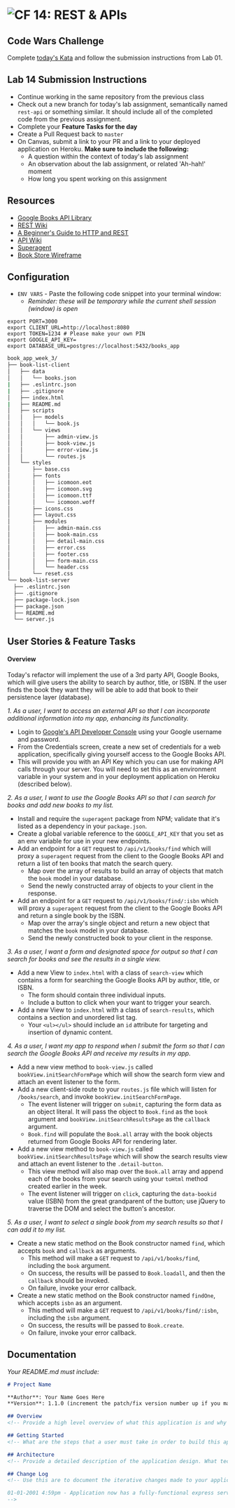 ![CF](https://camo.githubusercontent.com/70edab54bba80edb7493cad3135e9606781cbb6b/687474703a2f2f692e696d6775722e636f6d2f377635415363382e706e67) 14: REST & APIs
===
## Code Wars Challenge

Complete [today's Kata](https://www.codewars.com/kata/indexed-capitalization) and follow the submission instructions from Lab 01.

## Lab 14 Submission Instructions

- Continue working in the same repository from the previous class
- Check out a new branch for today's lab assignment, semantically named `rest-api` or something similar. It should include all of the completed code from the previous assignment.
- Complete your **Feature Tasks for the day**
- Create a Pull Request back to `master`
- On Canvas, submit a link to your PR and a link to your deployed application on Heroku. **Make sure to include the following:**
  - A question within the context of today's lab assignment
  - An observation about the lab assignment, or related 'Ah-hah!' moment
  - How long you spent working on this assignment

## Resources

- [Google Books API Library](https://console.developers.google.com/apis/library)
- [REST Wiki](https://en.wikipedia.org/wiki/Representational_state_transfer)
- [A Beginner's Guide to HTTP and REST](https://code.tutsplus.com/tutorials/a-beginners-guide-to-http-and-rest--net-16340)
- [API Wiki](https://en.wikipedia.org/wiki/Application_programming_interface)
- [Superagent](https://visionmedia.github.io/superagent/)
- [Book Store Wireframe](./wireframes)

## Configuration

- `ENV VARS` - Paste the following code snippet into your terminal window:
  * _Reminder: these will be temporary while the current shell session (window) is open_

```
export PORT=3000
export CLIENT_URL=http://localhost:8080
export TOKEN=1234 # Please make your own PIN
export GOOGLE_API_KEY=
export DATABASE_URL=postgres://localhost:5432/books_app

```

```sh
book_app_week_3/
├── book-list-client
│   ├── data
│   │   └── books.json
|   ├── .eslintrc.json
|   ├── .gitignore
│   ├── index.html
|   ├── README.md
│   ├── scripts
│   │   ├── models
│   │   │   └── book.js
│   │   └── views
│   │       ├── admin-view.js
│   │       ├── book-view.js
│   │       ├── error-view.js
│   │       └── routes.js
│   └── styles
│       ├── base.css
│       ├── fonts
│       │   ├── icomoon.eot
│       │   ├── icomoon.svg
│       │   ├── icomoon.ttf
│       │   └── icomoon.woff
│       ├── icons.css
│       ├── layout.css
│       ├── modules
│       │   ├── admin-main.css
│       │   ├── book-main.css
│       │   ├── detail-main.css
│       │   ├── error.css
│       │   ├── footer.css
│       │   ├── form-main.css
│       │   └── header.css
│       └── reset.css
└── book-list-server
  ├── .eslintrc.json
  ├── .gitignore
  ├── package-lock.json
  ├── package.json
  ├── README.md
  └── server.js
```

## User Stories & Feature Tasks

#### Overview

Today's refactor will implement the use of a 3rd party API, Google Books, which will give users the ability to search by author, title, or ISBN. If the user finds the book they want they will be able to add that book to their persistence layer (database).

*1. As a user, I want to access an external API so that I can incorporate additional information into my app, enhancing its functionality.*

- Login to [Google's API Developer Console](https://console.developers.google.com/) using your Google username and password.
- From the Credentials screen, create a new set of credentials for a web application, specifically giving yourself access to the Google Books API.
- This will provide you with an API Key which you can use for making API calls through your server. You will need to set this as an environment variable in your system and in your deployment application on Heroku (described below).

*2. As a user, I want to use the Google Books API so that I can search for books and add new books to my list.*

- Install and require the `superagent` package from NPM; validate that it's listed as a dependency in your `package.json`.
- Create a global variable reference to the `GOOGLE_API_KEY` that you set as an env variable for use in your new endpoints.
- Add an endpoint for a `GET` request to `/api/v1/books/find` which will proxy a `superagent` request from the client to the Google Books API and return a list of ten books that match the search query.
  - Map over the array of results to build an array of objects that match the `book` model in your database.
  - Send the newly constructed array of objects to your client in the response.
- Add an endpoint for a `GET` request to `/api/v1/books/find/:isbn` which will proxy a `superagent` request from the client to the Google Books API and return a single book by the ISBN.
  - Map over the array's single object and return a new object that matches the `book` model in your database.
  - Send the newly constructed book to your client in the response.

*3. As a user, I want a form and designated space for output so that I can search for books and see the results in a single view.*

- Add a new View to `index.html` with a class of `search-view` which contains a form for searching the Google Books API by author, title, or ISBN.
  - The form should contain three individual inputs.
  - Include a button to click when your want to trigger your search.
- Add a new View to `index.html` with a class of `search-results`, which contains a section and unordered list tag.
  - Your `<ul></ul>` should include an `id` attribute for targeting and insertion of dynamic content.

*4. As a user, I want my app to respond when I submit the form so that I can search the Google Books API and receive my results in my app.*

- Add a new view method to `book-view.js` called `bookView.initSearchFormPage` which will show the search form view and attach an event listener to the form.
- Add a new client-side route to your `routes.js` file which will listen for `/books/search`, and invoke `bookView.initSearchFormPage`.
  - The event listener will trigger on `submit`, capturing the form data as an object literal. It will pass the object to `Book.find` as the `book` argument and `bookView.initSearchResultsPage` as the `callback` argument.
  - `Book.find` will populate the `Book.all` array with the book objects returned from Google Books API for rendering later.
- Add a new view method to `book-view.js` called `bookView.initSearchResultsPage` which will show the search results view and attach an event listener to the `.detail-button`.
  - This view method will also map over the `Book.all` array and append each of the books from your search using your `toHtml` method created earlier in the week.
  - The event listener will trigger on `click`, capturing the `data-bookid` value (ISBN) from the great grandparent of the button; use jQuery to traverse the DOM and select the button's ancestor.

*5. As a user, I want to select a single book from my search results so that I can add it to my list.*

- Create a new static method on the Book constructor named `find`, which accepts `book` and `callback` as arguments.
  - This method will make a `GET` request to `/api/v1/books/find`, including the `book` argument.
  - On success, the results will be passed to `Book.loadall`, and then the `callback` should be invoked.
  - On failure, invoke your error callback.
- Create a new static method on the Book constructor named `findOne`, which accepts `isbn` as an argument.
  - This method will make a `GET` request to `/api/v1/books/find/:isbn`, including the `isbn` argument.
  - On success, the results will be passed to `Book.create`.
  - On failure, invoke your error callback.

## Documentation

_Your README.md must include:_
```md
# Project Name

**Author**: Your Name Goes Here
**Version**: 1.1.0 (increment the patch/fix version number up if you make more commits past your first submission)

## Overview
<!-- Provide a high level overview of what this application is and why you are building it, beyond the fact that it's an assignment for a Code Fellows 301 class. (i.e. What's your problem domain?) -->

## Getting Started
<!-- What are the steps that a user must take in order to build this app on their own machine and get it running? -->

## Architecture
<!-- Provide a detailed description of the application design. What technologies (languages, libraries, etc) you're using, and any other relevant design information. -->

## Change Log
<!-- Use this are to document the iterative changes made to your application as each feature is successfully implemented. Use time stamps. Here's an examples:

01-01-2001 4:59pm - Application now has a fully-functional express server, with GET and POST routes for the book resource.
-->
```

